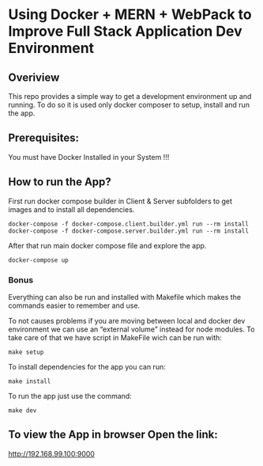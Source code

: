 # Using Docker + MERN + WebPack to Improve Full Stack Application Dev Environment

## Overiview

This repo provides a simple way to get a development environment up and running. To do so it is used only docker composer to setup, install and run the app.

## Prerequisites:

You must have Docker Installed in your System !!!

## How to run the App?

First run docker compose builder in Client & Server subfolders to get images and to install all dependencies.

```
docker-compose -f docker-compose.client.builder.yml run --rm install
docker-compose -f docker-compose.server.builder.yml run --rm install
```

After that run main docker compose file and explore the app.

```
docker-compose up
```

### Bonus

Everything can also be run and installed with Makefile which makes the commands easier to remember and use.

To not causes problems if you are moving between local and docker dev environment we can use an “external volume” instead for node modules. To take care of that we have script in MakeFile wich can be run with:

```
make setup
```

To install dependencies for the app you can run:

```
make install
```

To run the app just use the command:

```
make dev
```

## To view the App in browser Open the link:

http://192.168.99.100:9000
